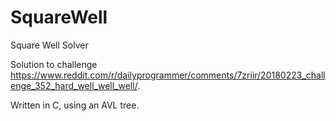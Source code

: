 # SquareWell
Square Well Solver

Solution to challenge https://www.reddit.com/r/dailyprogrammer/comments/7zriir/20180223_challenge_352_hard_well_well_well/.

Written in C, using an AVL tree.
